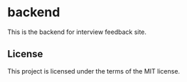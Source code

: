 # backend

This is the backend for interview feedback site.

## License

This project is licensed under the terms of the MIT license.
